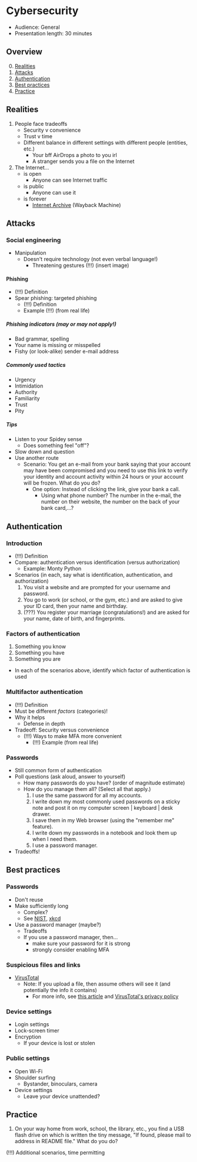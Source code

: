 # Cybersecurity

- Audience: General
- Presentation length: 30 minutes



## Overview

0. [Realities](cysec-g30.md#realities)
1. [Attacks](cysec-g30.md#attacks)
2. [Authentication](cysec-g30.md#authentication)
3. [Best practices](cysec-g30.md#best-practices)
4. [Practice](cysec-g30.md#practice)



## Realities

1. People face tradeoffs
    - Security v convenience
    - Trust v time
    - Different balance in different settings with different people (entities, etc.)
        - Your bff AirDrops a photo to you irl
        - A stranger sends you a file on the Internet
2. The Internet...
    - is open
        - Anyone can see Internet traffic
    - is public
        - Anyone can use it
    - is forever
        - [Internet Archive](https://archive.org/) (Wayback Machine)



## Attacks

### Social engineering

- Manipulation
    - Doesn't require technology (not even verbal language!)
        - Threatening gestures (!!!) (insert image)

#### Phishing

- (!!!) Definition
- Spear phishing: targeted phishing
    - (!!!) Definition
    - Example (!!!) (from real life)

##### Phishing indicators (may or may not apply!)

- Bad grammar, spelling
- Your name is missing or misspelled
- Fishy (or look-alike) sender e-mail address

##### Commonly used tactics

- Urgency
- Intimidation
- Authority
- Familiarity
- Trust
- Pity

##### Tips

- Listen to your Spidey sense
    - Does something feel "off"?
- Slow down and question
- Use another route
    - Scenario: You get an e-mail from your bank saying that your account may have been compromised and you need to use this link to verify your identity and account activity within 24 hours or your account will be frozen. What do you do?
        - One option: Instead of clicking the link, give your bank a call.
            - Using what phone number? The number in the e-mail, the number on their website, the number on the back of your bank card,...?



## Authentication

### Introduction

- (!!!) Definition
- Compare: authentication versus identification (versus authorization)
    - Example: Monty Python
- Scenarios (in each, say what is identification, authentication, and authorization)
    1. You visit a website and are prompted for your username and password.
    2. You go to work (or school, or the gym, etc.) and are asked to give your ID card, then your name and birthday.
    3. (???) You register your marriage (congratulations!) and are asked for your name, date of birth, and fingerprints.

### Factors of authentication

1. Something you know
2. Something you have
3. Something you are

- In each of the scenarios above, identify which factor of authentication is used

### Multifactor authentication

- (!!!) Definition
- Must be different _factors_ (categories)!
- Why it helps
    - Defense in depth
- Tradeoff: Security versus convenience
    - (!!!) Ways to make MFA more convenient
        - (!!!) Example (from real life)

### Passwords

- Still common form of authentication
- Poll questions (ask aloud, answer to yourself)
    - How many passwords do you have? (order of magnitude estimate)
    - How do you manage them all? (Select all that apply.)
        1. I use the same password for all my accounts.
        2. I write down my most commonly used passwords on a sticky note and post it on my computer screen \| keyboard \| desk drawer.
        3. I save them in my Web browser (using the "remember me" feature).
        4. I write down my passwords in a notebook and look them up when I need them.
        5. I use a password manager.
- Tradeoffs!



## Best practices

### Passwords

- Don't reuse
- Make sufficiently long
    - Complex?
    - See [NIST](https://pages.nist.gov/800-63-3/sp800-63b.html#appA), [xkcd](https://xkcd.com/936/)
- Use a password manager (maybe?)
    - Tradeoffs
    - If you use a password manager, then...
        - make sure your password for it is strong
        - strongly consider enabling MFA

### Suspicious files and links

- [VirusTotal](https://www.virustotal.com/gui/)
    - Note: If you upload a file, then assume others will see it (and potentially the info it contains)
        - For more info, see [this article](https://www.threatdown.com/blog/accidental-virustotal-upload-is-a-valuable-reminder-to-double-check-what-you-share/) and [VirusTotal's privacy policy](https://virustotal.readme.io/docs/privacy-policy)

### Device settings

- Login settings
- Lock-screen timer
- Encryption
    - If your device is lost or stolen

### Public settings

- Open Wi-Fi
- Shoulder surfing
    - Bystander, binoculars, camera
- Device settings
    - Leave your device unattended?



## Practice

1. On your way home from work, school, the library, etc., you find a USB flash drive on which is written the tiny message, "If found, please mail to address in README file." What do you do?

(!!!) Additional scenarios, time permitting
